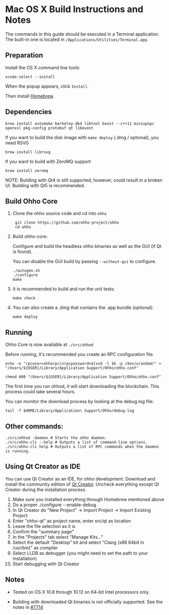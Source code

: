 Mac OS X Build Instructions and Notes
====================================
The commands in this guide should be executed in a Terminal application.
The built-in one is located in `/Applications/Utilities/Terminal.app`.

Preparation
-----------
Install the OS X command line tools:

`xcode-select --install`

When the popup appears, click `Install`.

Then install [Homebrew](https://brew.sh).

Dependencies
----------------------

    brew install automake berkeley-db4 libtool boost --c++11 miniupnpc openssl pkg-config protobuf qt libevent

If you want to build the disk image with `make deploy` (.dmg / optional), you need RSVG

    brew install librsvg

If you want to build with ZeroMQ support
    
    brew install zeromq

NOTE: Building with Qt4 is still supported, however, could result in a broken UI. Building with Qt5 is recommended.

Build Ohho Core
------------------------

1. Clone the ohho source code and cd into `ohho`

        git clone https://github.com/ohho-project/ohho
        cd ohho

2.  Build ohho-core:

    Configure and build the headless ohho binaries as well as the GUI (if Qt is found).

    You can disable the GUI build by passing `--without-gui` to configure.

        ./autogen.sh
        ./configure
        make

3.  It is recommended to build and run the unit tests:

        make check

4.  You can also create a .dmg that contains the .app bundle (optional):

        make deploy

Running
-------

Ohho Core is now available at `./src/ohhod`

Before running, it's recommended you create an RPC configuration file.

    echo -e "rpcuser=ohhorpc\nrpcpassword=$(xxd -l 16 -p /dev/urandom)" > "/Users/${USER}/Library/Application Support/Ohho/ohho.conf"

    chmod 600 "/Users/${USER}/Library/Application Support/Ohho/ohho.conf"

The first time you run ohhod, it will start downloading the blockchain. This process could take several hours.

You can monitor the download process by looking at the debug.log file:

    tail -f $HOME/Library/Application\ Support/Ohho/debug.log

Other commands:
-------

    ./src/ohhod -daemon # Starts the ohho daemon.
    ./src/ohho-cli --help # Outputs a list of command-line options.
    ./src/ohho-cli help # Outputs a list of RPC commands when the daemon is running.

Using Qt Creator as IDE
------------------------
You can use Qt Creator as an IDE, for ohho development.
Download and install the community edition of [Qt Creator](https://www.qt.io/download/).
Uncheck everything except Qt Creator during the installation process.

1. Make sure you installed everything through Homebrew mentioned above
2. Do a proper ./configure --enable-debug
3. In Qt Creator do "New Project" -> Import Project -> Import Existing Project
4. Enter "ohho-qt" as project name, enter src/qt as location
5. Leave the file selection as it is
6. Confirm the "summary page"
7. In the "Projects" tab select "Manage Kits..."
8. Select the default "Desktop" kit and select "Clang (x86 64bit in /usr/bin)" as compiler
9. Select LLDB as debugger (you might need to set the path to your installation)
10. Start debugging with Qt Creator

Notes
-----

* Tested on OS X 10.8 through 10.12 on 64-bit Intel processors only.

* Building with downloaded Qt binaries is not officially supported. See the notes in [#7714](https://github.com/bitcoin/bitcoin/issues/7714)
